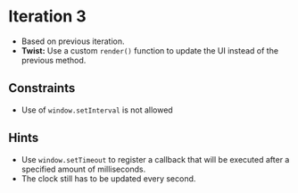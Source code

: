 # Iteration 3

* Based on previous iteration.
* **Twist:** Use a custom `render()` function to update the UI instead of the previous method.

## Constraints
* Use of `window.setInterval` is not allowed

## Hints
* Use `window.setTimeout` to register a callback that will be executed after a specified amount of milliseconds.
* The clock still has to be updated every second.
